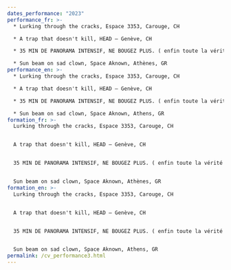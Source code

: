 ```yaml
---
dates_performance: "2023"
performance_fr: >-
  * Lurking through the cracks, Espace 3353, Carouge, CH

  * A trap that doesn't kill, HEAD – Genève, CH

  * 35 MIN DE PANORAMA INTENSIF, NE BOUGEZ PLUS. ( enfin toute la vérité sur la Suisse!), 5e Biennale Insulaire des espaces d’art de Genève, CH

  * Sun beam on sad clown, Space Aknown, Athènes, GR
performance_en: >-
  * Lurking through the cracks, Espace 3353, Carouge, CH

  * A trap that doesn't kill, HEAD – Genève, CH

  * 35 MIN DE PANORAMA INTENSIF, NE BOUGEZ PLUS. ( enfin toute la vérité sur la Suisse!), 5e Biennale Insulaire des espaces d’art de Genève, CH

  * Sun beam on sad clown, Space Aknown, Athens, GR
formation_fr: >-
  Lurking through the cracks, Espace 3353, Carouge, CH


  A trap that doesn't kill, HEAD – Genève, CH


  35 MIN DE PANORAMA INTENSIF, NE BOUGEZ PLUS. ( enfin toute la vérité sur la Suisse! ), 5e Biennale Insulaire des espaces d’art de Genève, CH


  Sun beam on sad clown, Space Aknown, Athènes, GR
formation_en: >-
  Lurking through the cracks, Espace 3353, Carouge, CH


  A trap that doesn't kill, HEAD – Genève, CH


  35 MIN DE PANORAMA INTENSIF, NE BOUGEZ PLUS. ( enfin toute la vérité sur la Suisse!), 5e Biennale Insulaire des espaces d’art de Genève, CH


  Sun beam on sad clown, Space Aknown, Athens, GR
permalink: /cv_performance3.html
---
```

